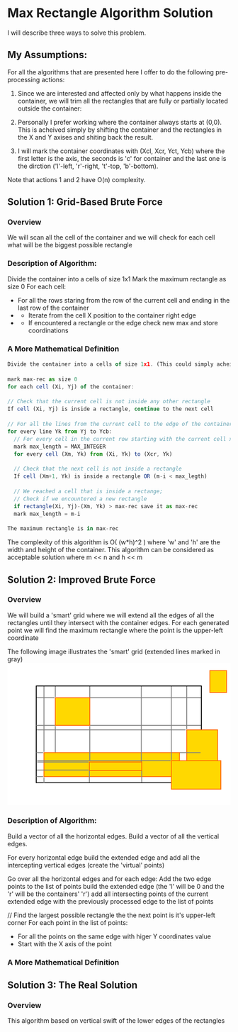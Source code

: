 # Max Rectangle Algorithm Solution
I will describe three ways to solve this problem.

## My Assumptions:
For all the algorithms that are presented here I offer to do the following pre-processing actions:

1. Since we are interested and affected only by what happens inside the container, we will trim all the rectangles that are fully or partially located outside the container:

2. Personally I prefer working where the container always starts at (0,0). This is acheived simply by shifting the container and the rectangles in the X and Y axises and shiting back the result.

3. I will mark the container coordinates with (Xcl, Xcr, Yct, Ycb) where the first letter is the axis, the seconds is 'c' for container and the last one is the dirction ('l'-left, 'r'-right, 't'-top, 'b'-bottom).

Note that actions 1 and 2 have O(n) complexity. 

## Solution 1: Grid-Based Brute Force 
### Overview
We will scan all the cell of the container and we will check for each cell what will be the biggest possible rectangle

### Description of Algorithm:
Divide the container into a cells of size 1x1
Mark the maximum rectangle as size 0
For each cell:
- For all the rows staring from the row of the current cell and ending in the last row of the container
- - Iterate from the cell X position to the container right edge
- - If encountered a rectangle or the edge check new max and store coordinations

### A More Mathematical Definition

```javascript
Divide the container into a cells of size 1x1. (This could simply acheivied by using two-dimentional array)

mark max-rec as size 0
for each cell (Xi, Yj) of the container:

// Check that the current cell is not inside any other rectangle
If cell (Xi, Yj) is inside a rectangle, continue to the next cell

// For all the lines from the current cell to the edge of the container
for every line Yk from Yj to Ycb:
  // For every cell in the current row starting with the current cell x location
  mark max_length = MAX_INTEGER
  for every cell (Xm, Yk) from (Xi, Yk) to (Xcr, Yk)
  
  // Check that the next cell is not inside a rectangle
  If cell (Xm+1, Yk) is inside a rectangle OR (m-i < max_legth)
  
  // We reached a cell that is inside a rectange; 
  // Check if we encountered a new rectangle
  if rectangle(Xi, Yj)-(Xm, Yk) > max-rec save it as max-rec
  mark max_length = m-i
  
The maximum rectangle is in max-rec
```

The complexity of this algorithm is O( (w*h)^2 ) where 'w' and 'h' are the width and height of the container.
This algorithm can be considered as acceptable solution where m << n and h << m

## Solution 2: Improved Brute Force
### Overview
We will build a 'smart' grid where we will extend all the edges of all the rectangles until they intersect with the container edges.
For each generated point we will find the maximum rectangle where the point is the upper-left coordinate

The following image illustrates the 'smart' grid (extended lines marked in gray)
![Image of Problem](../images/bf2-1.png)

### Description of Algorithm:
Build a vector of all the horizontal edges.
Build a vector of all the vertical edges.

For every horizontal edge build the extended edge and add all the intercepting vertical edges (create the 'virtual' points)

Go over all the horizontal edges and for each edge:
Add the two edge points to the list of points
build the extended edge (the 'l' will be 0 and the 'r' will be the containers' 'r')
add all intersecting points of the current extended edge with the previously processed edge to the list of points

// Find the largest possible rectangle the the next point is it's upper-left corner
For each point in the list of points:
* For all the points on the same edge with higer Y coordinates value
* Start with the X axis of the point





### A More Mathematical Definition


## Solution 3: The Real Solution
### Overview
This algorithm based on vertical swift of the lower edges of the rectangles






